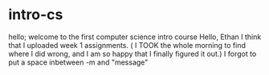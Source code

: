 # intro-cs
hello; welcome to the first computer science intro course 
Hello, Ethan I think that I uploaded week 1 assignments. ( I TOOK the whole morning to find where I did wrong, and I am so happy that I finally figured it out.)
I forgot to put a space inbetween -m and "message"
